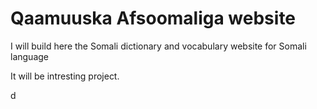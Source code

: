 # Qaamuuska Afsoomaliga website

I will build here the Somali dictionary and vocabulary website for Somali language 

It will be intresting project.

d